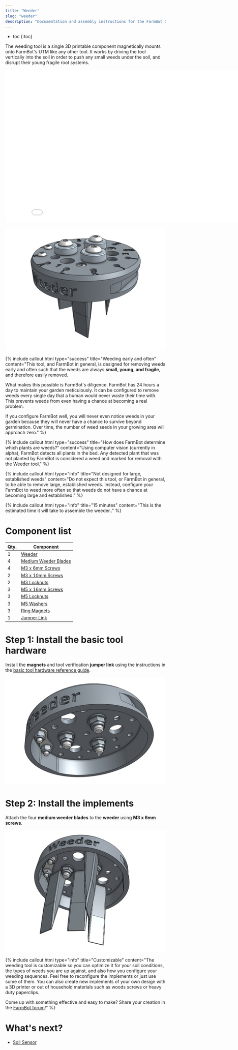 ```yaml
---
title: "Weeder"
slug: "weeder"
description: "Documentation and assembly instructions for the FarmBot Genesis weeder"
---
```


* toc
{:toc}

The weeding tool is a single 3D printable component magnetically mounts onto FarmBot's UTM like any other tool. It works by driving the tool vertically into the soil in order to push any small weeds under the soil, and disrupt their young fragile root systems.

<iframe class="embedly-embed" src="//cdn.embedly.com/widgets/media.html?src=https%3A%2F%2Fwww.youtube.com%2Fembed%2FNsEdALh3ZYY%3Ffeature%3Doembed&url=http%3A%2F%2Fwww.youtube.com%2Fwatch%3Fv%3DNsEdALh3ZYY&image=https%3A%2F%2Fi.ytimg.com%2Fvi%2FNsEdALh3ZYY%2Fhqdefault.jpg&key=02466f963b9b4bb8845a05b53d3235d7&type=text%2Fhtml&schema=youtube" width="854" height="480" scrolling="no" frameborder="0" allowfullscreen></iframe>



![Screen Shot 2017-10-04 at 5.07.25 PM.png](_images/Screen_Shot_2017-10-04_at_5.07.25_PM.png)



{%
include callout.html
type="success"
title="Weeding early and often"
content="This tool, and FarmBot in general, is designed for removing weeds early and often such that the weeds are always **small, young, and fragile**, and therefore easily removed.

What makes this possible is FarmBot's diligence. FarmBot has 24 hours a day to maintain your garden meticulously. It can be configured to remove weeds every single day that a human would never waste their time with. This prevents weeds from even having a chance at becoming a real problem.

If you configure FarmBot well, you will never even notice weeds in your garden because they will never have a chance to survive beyond germination. Over time, the number of weed seeds in your growing area will approach zero."
%}



{%
include callout.html
type="success"
title="How does FarmBot determine which plants are weeds?"
content="Using computer vision (currently in alpha), FarmBot detects all plants in the bed. Any detected plant that was not planted by FarmBot is considered a weed and marked for removal with the Weeder tool."
%}



{%
include callout.html
type="info"
title="Not designed for large, established weeds"
content="Do not expect this tool, or FarmBot in general, to be able to remove large, established weeds. Instead, configure your FarmBot to weed more often so that weeds do not have a chance at becoming large and established."
%}



{%
include callout.html
type="info"
title="15 minutes"
content="This is the estimated time it will take to assemble the weeder.."
%}



# Component list



|Qty.                          |Component                     |
|------------------------------|------------------------------|
|1                             |[Weeder](../../Extras/bom/plastic-parts.md#weeder)
|4                             |[Medium Weeder Blades](../../Extras/bom/plastic-parts.md#medium-weeder-blades)
|4                             |[M3 x 6mm Screws](../../Extras/bom/fasteners-and-hardware.md#m3-x-6mm-screws)
|2                             |[M3 x 10mm Screws](../../Extras/bom/fasteners-and-hardware.md#m3-x-12mm-screws)
|2                             |[M3 Locknuts](../../Extras/bom/fasteners-and-hardware.md#m3-locknuts)
|3                             |[M5 x 16mm Screws](../../Extras/bom/fasteners-and-hardware.md#m5-x-16mm-screws)
|3                             |[M5 Locknuts](../../Extras/bom/fasteners-and-hardware.md#m5-locknuts)
|3                             |[M5 Washers](../../Extras/bom/fasteners-and-hardware.md#m5-washers)
|3                             |[Ring Magnets](../../Extras/bom/miscellaneous.md#ring-magnets)
|1                             |[Jumper Link](../../Extras/bom/electronics-and-wiring.md#jumper-links)



# Step 1: Install the basic tool hardware

Install the **magnets** and tool verification **jumper link** using the instructions in the [basic tool hardware reference guide](../../Extras/reference/basic-tool-hardware.md).

![Screen Shot 2017-10-04 at 5.08.21 PM.png](_images/Screen_Shot_2017-10-04_at_5.08.21_PM.png)



# Step 2: Install the implements

Attach the four **medium weeder blades** to the **weeder** using **M3 x 6mm screws**.

![Screen Shot 2017-10-04 at 5.10.55 PM.png](_images/Screen_Shot_2017-10-04_at_5.10.55_PM.png)



{%
include callout.html
type="info"
title="Customizable"
content="The weeding tool is customizable so you can optimize it for your soil conditions, the types of weeds you are up against, and also how you configure your weeding sequences. Feel free to reconfigure the implements or just use some of them. You can also create new implements of your own design with a 3D printer or out of household materials such as woods screws or heavy duty paperclips.

Come up with something effective and easy to make? Share your creation in the [FarmBot forum](http://forum.farmbot.org)!"
%}


# What's next?

 * [Soil Sensor](../tools/soil-sensor.md)
